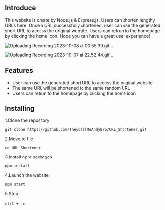 ## Introduce

This website is create by Node.js & Express.js. Users can shorten lengthy URLs here. Once a URL successfully shortened, user can use the generated short URL to access the original website. Users can retrun to the homepage by clicking the home icon. Hope you can have a great user experience!


![Uploading Recording 2023-10-08 at 00.55.39.gif…]()

![Uploading Recording 2023-10-07 at 22.52.44.gif…]()




## Features

- User can use the generated short URL to access the original website
- The same URL will be shortened to the same random URL
- Users can retrun to the homepage by clicking the home icon


## Installing

1.Clone the repository
```
git clone https://github.com/TheyCallMeAndyBro/URL_Shortener.git
```

2.Move to file
```
cd URL_Shortener
```

3.Install npm packages
```
npm install
```

4.Launch the website
```
npm start
```

5.Stop
```
ctrl +　ｃ
```
